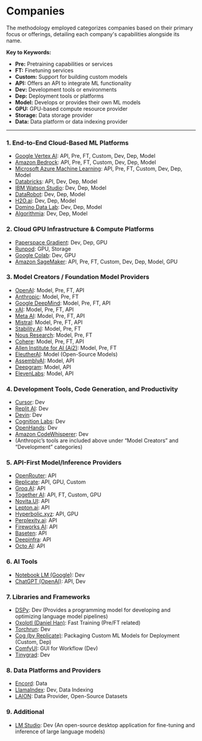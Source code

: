 # Companies

The methodology employed categorizes companies based on their primary focus or offerings, detailing each company's capabilities alongside its name.

**Key to Keywords:**  
- **Pre:** Pretraining capabilities or services  
- **FT:** Finetuning services  
- **Custom:** Support for building custom models  
- **API:** Offers an API to integrate ML functionality  
- **Dev:** Development tools or environments  
- **Dep:** Deployment tools or platforms  
- **Model:** Develops or provides their own ML models  
- **GPU:** GPU-based compute resource provider  
- **Storage:** Data storage provider  
- **Data:** Data platform or data indexing provider

---

### 1. End-to-End Cloud-Based ML Platforms

- [Google Vertex AI](https://cloud.google.com/vertex-ai): API, Pre, FT, Custom, Dev, Dep, Model  
- [Amazon Bedrock](https://aws.amazon.com/bedrock/): API, Pre, FT, Custom, Dev, Dep, Model  
- [Microsoft Azure Machine Learning](https://azure.microsoft.com/en-us/services/machine-learning/): API, Pre, FT, Custom, Dev, Dep, Model  
- [Databricks](https://databricks.com/): API, Dev, Dep, Model  
- [IBM Watson Studio](https://www.ibm.com/cloud/watson-studio): Dev, Dep, Model  
- [DataRobot](https://www.datarobot.com/): Dev, Dep, Model  
- [H2O.ai](https://www.h2o.ai/): Dev, Dep, Model  
- [Domino Data Lab](https://www.dominodatalab.com/): Dev, Dep, Model  
- [Algorithmia](https://algorithmia.com/): Dev, Dep, Model

### 2. Cloud GPU Infrastructure & Compute Platforms

- [Paperspace Gradient](https://www.paperspace.com/gradient): Dev, Dep, GPU  
- [Runpod](https://www.runpod.io/): GPU, Storage  
- [Google Colab](https://colab.research.google.com/): Dev, GPU  
- [Amazon SageMaker](https://aws.amazon.com/sagemaker/): API, Pre, FT, Custom, Dev, Dep, Model, GPU

### 3. Model Creators / Foundation Model Providers

- [OpenAI](https://openai.com/): Model, Pre, FT, API  
- [Anthropic](https://www.anthropic.com/): Model, Pre, FT  
- [Google DeepMind](https://www.deepmind.com/): Model, Pre, FT, API  
- [xAI](https://x.ai/): Model, Pre, FT, API  
- [Meta AI](https://ai.meta.com/): Model, Pre, FT, API
- [Mistral](https://mistral.ai/): Model, Pre, FT, API
- [Stability AI](https://stability.ai/): Model, Pre, FT  
- [Nous Research](https://www.nousresearch.com/): Model, Pre, FT  
- [Cohere](https://cohere.com/): Model, Pre, FT, API  
- [Allen Institute for AI (Ai2)](https://allenai.org/): Model, Pre, FT  
- [EleutherAI](https://www.eleuther.ai/): Model (Open-Source Models)  
- [AssemblyAI](https://www.assemblyai.com/): Model, API  
- [Deepgram](https://deepgram.com/): Model, API  
- [ElevenLabs](https://elevenlabs.io/): Model, API  

### 4. Development Tools, Code Generation, and Productivity

- [Cursor](https://www.cursor.so/): Dev  
- [Replit AI](https://replit.com/): Dev  
- [Devin](https://www.devin.com/): Dev  
- [Cognition Labs](https://www.cognitionlabs.ai/): Dev  
- [OpenHands](https://openhands.ai/): Dev  
- [Amazon CodeWhisperer](https://aws.amazon.com/codewhisperer/): Dev  
- (Anthropic’s tools are included above under “Model Creators” and “Development” categories)

### 5. API-First Model/Inference Providers

- [OpenRouter](https://openrouter.ai/): API
- [Replicate](https://replicate.com/): API, GPU, Custom  
- [Groq.AI](https://groq.com/): API  
- [Together AI](https://together.xyz/): API, FT, Custom, GPU  
- [Novita.UI](https://novita.ui/): API  
- [Lepton.ai](https://lepton.ai/): API  
- [Hyperbolic.xyz](https://hyperbolic.xyz/): API, GPU  
- [Perplexity.ai](https://www.perplexity.ai/): API  
- [Fireworks AI](https://fireworks.ai/): API  
- [Baseten](https://www.baseten.co/): API  
- [Deepinfra](https://deepinfra.com/): API  
- [Octo AI](https://octoai.com/): API

### 6. AI Tools

- [Notebook LM (Google)](https://www.google.com/notebooklm/): Dev  
- [ChatGPT (OpenAI)](https://chat.openai.com/): API, Dev

### 7. Libraries and Frameworks

- [DSPy](https://dspy.ai/): Dev (Provides a programming model for developing and optimizing language model pipelines)
- [Oxolotl (Daniel Han)](https://github.com/danielhan/oxolotl): Fast Training (Pre/FT related)  
- [Torchrun](https://pytorch.org/docs/stable/elastic/torchrun.html): Dev  
- [Cog (by Replicate)](https://github.com/replicate/cog): Packaging Custom ML Models for Deployment (Custom, Dep)  
- [ComfyUI](https://comfyui.org/): GUI for Workflow (Dev)  
- [Tinygrad](https://github.com/geohot/tinygrad): Dev

### 8. Data Platforms and Providers

- [Encord](https://encord.com/): Data  
- [LlamaIndex](https://www.llamaindex.ai/): Dev, Data Indexing  
- [LAION](https://laion.ai/): Data Provider, Open-Source Datasets

### 9. Additional

- [LM Studio](https://www.lmstudio.ai/): Dev (An open-source desktop application for fine-tuning and inference of large language models)  


